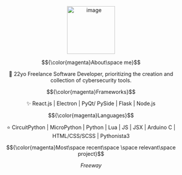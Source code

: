 <div align="center">

<img width="128" alt="image" src="https://github.com/FLOCK4H/FLOCK4H/assets/161654571/0182af7e-da1b-4828-9f3e-754de0293cfc">

$${\color{magenta}About\space me}$$

📌 22yo Freelance Software Developer, prioritizing the creation and collection of cybersecurity tools.

$${\color{magenta}Frameworks}$$

✨ React.js | Electron | PyQt/ PySide | 
Flask | Node.js

$${\color{magenta}Languages}$$

⭐ CircuitPython | MicroPython | Python | Lua |
JS | JSX | Arduino C | HTML/CSS/SCSS | Pythonista3

$${\color{magenta}Most\space recent\space \space relevant\space project}$$

_Freeway_

</div>
